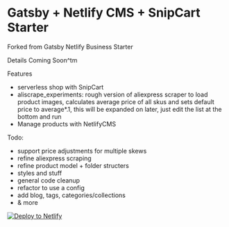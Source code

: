 # Gatsby + Netlify CMS + SnipCart Starter

Forked from Gatsby Netlify Business Starter

Details Coming Soon^tm

Features
- serverless shop with SnipCart
- aliscrape_experiments: rough version of aliexpress scraper to load product images, calculates average price of all skus and sets default price to average*.1, this will be expanded on later, just edit the list at the bottom and run
- Manage products with NetlifyCMS

Todo:
- support price adjustments for multiple skews
- refine aliexpress scraping
- refine product model + folder structers
- styles and stuff
- general code cleanup
- refactor to use a config
- add blog, tags, categories/collections
- & more

<a href="https://app.netlify.com/start/deploy?repository=https://github.com/K-Kit/netlify-cms-snipcart-shop&amp;stack=cms"><img src="https://www.netlify.com/img/deploy/button.svg" alt="Deploy to Netlify"></a>
